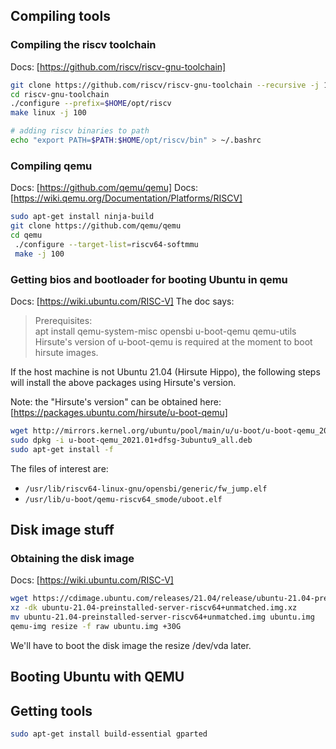 ## Compiling tools
### Compiling the riscv toolchain
Docs: [https://github.com/riscv/riscv-gnu-toolchain]
```sh
git clone https://github.com/riscv/riscv-gnu-toolchain --recursive -j 10
cd riscv-gnu-toolchain
./configure --prefix=$HOME/opt/riscv
make linux -j 100

# adding riscv binaries to path
echo "export PATH=$PATH:$HOME/opt/riscv/bin" > ~/.bashrc
```
### Compiling qemu
Docs: [https://github.com/qemu/qemu]
Docs: [https://wiki.qemu.org/Documentation/Platforms/RISCV]
```sh
sudo apt-get install ninja-build
git clone https://github.com/qemu/qemu
cd qemu
 ./configure --target-list=riscv64-softmmu
 make -j 100
```

### Getting bios and bootloader for booting Ubuntu in qemu
Docs: [https://wiki.ubuntu.com/RISC-V]
The doc says:
> Prerequisites:  
>    apt install qemu-system-misc opensbi u-boot-qemu qemu-utils  
> Hirsute's version of u-boot-qemu is required at the moment to boot hirsute images.  

If the host machine is not Ubuntu 21.04 (Hirsute Hippo), the following steps will install the above packages
using Hirsute's version.  

Note: the "Hirsute's version" can be obtained here: [https://packages.ubuntu.com/hirsute/u-boot-qemu]  

```sh
wget http://mirrors.kernel.org/ubuntu/pool/main/u/u-boot/u-boot-qemu_2021.01+dfsg-3ubuntu9_all.deb
sudo dpkg -i u-boot-qemu_2021.01+dfsg-3ubuntu9_all.deb
sudo apt-get install -f
```
The files of interest are:
  * `/usr/lib/riscv64-linux-gnu/opensbi/generic/fw_jump.elf`
  * `/usr/lib/u-boot/qemu-riscv64_smode/uboot.elf`

## Disk image stuff
### Obtaining the disk image
Docs: [https://wiki.ubuntu.com/RISC-V]
```sh
wget https://cdimage.ubuntu.com/releases/21.04/release/ubuntu-21.04-preinstalled-server-riscv64+unmatched.img.xz    # downloading the disk image
xz -dk ubuntu-21.04-preinstalled-server-riscv64+unmatched.img.xz                                                    # unpacking/decompressing the disk image
mv ubuntu-21.04-preinstalled-server-riscv64+unmatched.img ubuntu.img                                                # renaming the disk image
qemu-img resize -f raw ubuntu.img +30G                                                                              # adding 30GB to the disk
```
We'll have to boot the disk image the resize /dev/vda later.

## Booting Ubuntu with QEMU


## Getting tools
```sh
sudo apt-get install build-essential gparted
```
